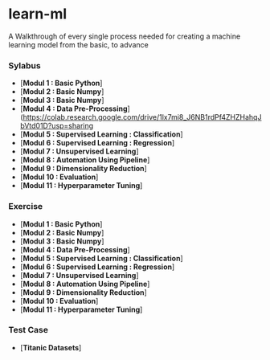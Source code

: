 # learn-ml
A Walkthrough of every single process needed for creating a machine learning model from the basic, to advance

### Sylabus
<!-- MarkdownTOC depth=4 -->
- [**Modul 1  : Basic Python**]
- [**Modul 2  : Basic Numpy**]
- [**Modul 3  : Basic Numpy**]
- [**Modul 4  : Data Pre-Processing**](https://colab.research.google.com/drive/1lx7mi8_J6NB1rdPf4ZHZHahqJbVtd01D?usp=sharing
- [**Modul 5  : Supervised Learning : Classification**]
- [**Modul 6  : Supervised Learning : Regression**]
- [**Modul 7  : Unsupervised Learning**]
- [**Modul 8  : Automation Using Pipeline**]
- [**Modul 9  : Dimensionality Reduction**]
- [**Modul 10  : Evaluation**]
- [**Modul 11  : Hyperparameter Tuning**]
### Exercise
- [**Modul 1  : Basic Python**]
- [**Modul 2  : Basic Numpy**]
- [**Modul 3  : Basic Numpy**]
- [**Modul 4  : Data Pre-Processing**]
- [**Modul 5  : Supervised Learning : Classification**]
- [**Modul 6  : Supervised Learning : Regression**]
- [**Modul 7  : Unsupervised Learning**]
- [**Modul 8  : Automation Using Pipeline**]
- [**Modul 9  : Dimensionality Reduction**]
- [**Modul 10  : Evaluation**]
- [**Modul 11  : Hyperparameter Tuning**]
### Test Case
- [**Titanic Datasets**]
